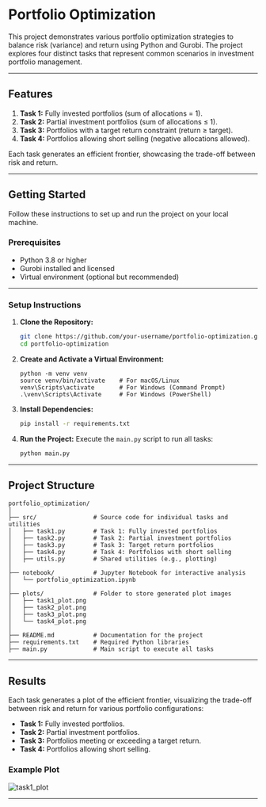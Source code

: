 
# **Portfolio Optimization**

This project demonstrates various portfolio optimization strategies to balance risk (variance) and return using Python and Gurobi. The project explores four distinct tasks that represent common scenarios in investment portfolio management.

---

## **Features**
1. **Task 1:** Fully invested portfolios (sum of allocations = 1).
2. **Task 2:** Partial investment portfolios (sum of allocations ≤ 1).
3. **Task 3:** Portfolios with a target return constraint (return ≥ target).
4. **Task 4:** Portfolios allowing short selling (negative allocations allowed).

Each task generates an efficient frontier, showcasing the trade-off between risk and return.

---

## **Getting Started**

Follow these instructions to set up and run the project on your local machine.

### **Prerequisites**
- Python 3.8 or higher
- Gurobi installed and licensed
- Virtual environment (optional but recommended)

---

### **Setup Instructions**

1. **Clone the Repository:**
   ```bash
   git clone https://github.com/your-username/portfolio-optimization.git
   cd portfolio-optimization
   ```

2. **Create and Activate a Virtual Environment:**
    ```
    python -m venv venv
   source venv/bin/activate    # For macOS/Linux
   venv\Scripts\activate       # For Windows (Command Prompt)
   .\venv\Scripts\Activate     # For Windows (PowerShell)
    ```

3. **Install Dependencies:**
   ```bash
   pip install -r requirements.txt
   ```

4. **Run the Project:**
   Execute the `main.py` script to run all tasks:
   ```bash
   python main.py
   ```

---

## **Project Structure**

```
portfolio_optimization/
│
├── src/                # Source code for individual tasks and utilities
│   ├── task1.py        # Task 1: Fully invested portfolios
│   ├── task2.py        # Task 2: Partial investment portfolios
│   ├── task3.py        # Task 3: Target return portfolios
│   ├── task4.py        # Task 4: Portfolios with short selling
│   ├── utils.py        # Shared utilities (e.g., plotting)
│
├── notebook/           # Jupyter Notebook for interactive analysis
│   └── portfolio_optimization.ipynb
│
├── plots/              # Folder to store generated plot images
│   ├── task1_plot.png
│   ├── task2_plot.png
│   ├── task3_plot.png
│   └── task4_plot.png
│
├── README.md           # Documentation for the project
├── requirements.txt    # Required Python libraries
├── main.py             # Main script to execute all tasks
```

---

## **Results**

Each task generates a plot of the efficient frontier, visualizing the trade-off between risk and return for various portfolio configurations:
- **Task 1:** Fully invested portfolios.
- **Task 2:** Partial investment portfolios.
- **Task 3:** Portfolios meeting or exceeding a target return.
- **Task 4:** Portfolios allowing short selling.

### **Example Plot**
![task1_plot](https://github.com/user-attachments/assets/f8544705-b1f8-42ad-9ee4-b3ccfc2963b5)


---

